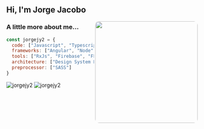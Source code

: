 <h2> Hi, I'm Jorge Jacobo</h2>

<img style="border-radius: 10px" align='right' src="https://i.pinimg.com/originals/e4/26/70/e426702edf874b181aced1e2fa5c6cde.gif" width="270">

### A little more about me...  

```javascript
const jorgejy2 = {
  code: ["Javascript", "Typescript","Dart", "Java", "HTML/CSS"],
  frameworks: ["Angular", "Node", "Spring"],
  tools: ["RxJs", "Firebase", "FLutter", "Android", "Docker", "Linux"],
  architecture: ["Design System Pattern", "MVC", "MVVM"],
  preprocessor: ["SASS"]
}
```
<p>
   <img align="center" src="https://github-readme-stats.vercel.app/api?username=jorgejy2&show_icons=true" alt="jorgejy2" />
   <img align="center" src="https://github-readme-stats.vercel.app/api/top-langs/?username=jorgejy2&layout=compact&hide=html" alt="jorgejy2" />
</p>
